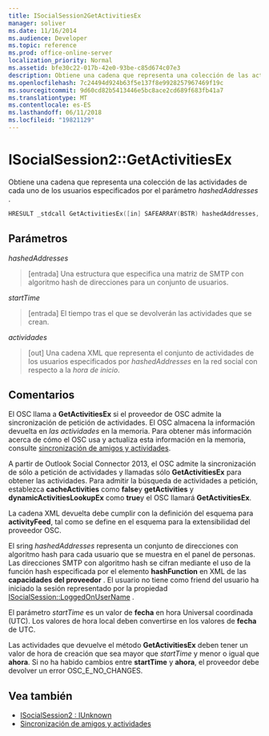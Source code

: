 ```yaml
---
title: ISocialSession2GetActivitiesEx
manager: soliver
ms.date: 11/16/2014
ms.audience: Developer
ms.topic: reference
ms.prod: office-online-server
localization_priority: Normal
ms.assetid: bfe30c22-017b-42e0-93be-c85d674c07e3
description: Obtiene una cadena que representa una colección de las actividades de cada uno de los usuarios especificados por el parámetro hashedAddresses.
ms.openlocfilehash: 7c24494d924b63f5e137f8e9928257967469f19c
ms.sourcegitcommit: 9d60cd82b5413446e5bc8ace2cd689f683fb41a7
ms.translationtype: MT
ms.contentlocale: es-ES
ms.lasthandoff: 06/11/2018
ms.locfileid: "19821129"
---
```

# <a name="isocialsession2getactivitiesex"></a>ISocialSession2::GetActivitiesEx

Obtiene una cadena que representa una colección de las actividades de cada uno de los usuarios especificados por el parámetro _hashedAddresses_ . 
  
```cpp
HRESULT _stdcall GetActivitiesEx([in] SAFEARRAY(BSTR) hashedAddresses, [in] DATE startTime, [out, retval] BSTR *activities);
```

## <a name="parameters"></a>Parámetros

_hashedAddresses_
  
> [entrada] Una estructura que especifica una matriz de SMTP con algoritmo hash de direcciones para un conjunto de usuarios.
    
_startTime_
  
> [entrada] El tiempo tras el que se devolverán las actividades que se crean.
    
_actividades_
  
> [out] Una cadena XML que representa el conjunto de actividades de los usuarios especificados por _hashedAddresses_ en la red social con respecto a la _hora de inicio_.
    
## <a name="remarks"></a>Comentarios

El OSC llama a **GetActivitiesEx** si el proveedor de OSC admite la sincronización de petición de actividades. El OSC almacena la información devuelta en _las actividades_ en la memoria. Para obtener más información acerca de cómo el OSC usa y actualiza esta información en la memoria, consulte [sincronización de amigos y actividades](synchronizing-friends-and-activities.md).
  
A partir de Outlook Social Connector 2013, el OSC admite la sincronización de sólo a petición de actividades y llamadas sólo **GetActivitiesEx** para obtener las actividades. Para admitir la búsqueda de actividades a petición, establezca **cacheActivities** como **false**y **getActivities** y **dynamicActivitiesLookupEx** como **true**y el OSC llamará **GetActivitiesEx**.
  
La cadena XML devuelta debe cumplir con la definición del esquema para **activityFeed**, tal como se define en el esquema para la extensibilidad del proveedor OSC.
  
El sring _hashedAddresses_ representa un conjunto de direcciones con algoritmo hash para cada usuario que se muestra en el panel de personas. Las direcciones SMTP con algoritmo hash se cifran mediante el uso de la función hash especificada por el elemento **hashFunction** en XML de las **capacidades del proveedor** . El usuario no tiene como friend del usuario ha iniciado la sesión representado por la propiedad [ISocialSession::LoggedOnUserName](isocialsession-loggedonusername.md) . 
  
El parámetro _startTime_ es un valor de **fecha** en hora Universal coordinada (UTC). Los valores de hora local deben convertirse en los valores de **fecha** de UTC. 
  
Las actividades que devuelve el método **GetActivitiesEx** deben tener un valor de hora de creación que sea mayor que _startTime_ y menor o igual que **ahora**. Si no ha habido cambios entre **startTime** y **ahora**, el proveedor debe devolver un error OSC_E_NO_CHANGES.
  
## <a name="see-also"></a>Vea también

- [ISocialSession2 : IUnknown](isocialsession2iunknown.md)
- [Sincronización de amigos y actividades](synchronizing-friends-and-activities.md)

